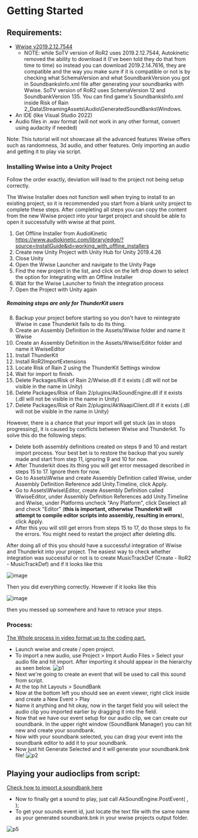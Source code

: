 # Getting Started

## Requirements:
* [Wwise v2019.2.12.7544](https://www.audiokinetic.com/download/) 
	* NOTE: while SoTV version of RoR2 uses 2019.2.12.7544, Autokinetic removed the ability to download it (I've been told they do that from time to time) so instead you can download 2019.2.14.7616, they are compatible and the way you make sure if it is compatible or not is by checking what SchemaVersion and what SoundbankVersion you got in SoundbanksInfo.xml file after generating your soundbanks with Wwise. SoTV version of RoR2 uses SchemaVersion 12 and SoundbankVersion 135. You can find game's SoundbanksInfo.xml inside Risk of Rain 2_Data\StreamingAssets\Audio\GeneratedSoundBanks\Windows.
* An IDE (like Visual Studio 2022)
* Audio files in .wav format (will not work in any other format, convert using audacity if needed)

Note: This tutorial will not showcase all the advanced features Wwise offers such as randomness, 3d audio, and other features. Only importing an audio and getting it to play via script.

### Installing Wwise into a Unity Project

Follow the order exactly, deviation will lead to the project not being setup correctly.

The Wwise Installer does not function well when trying to install to an existing project, so it is recommended you start from a blank unity project to complete these steps.  After completing all steps you can copy the content from the new Wwise project into your target project and should be able to open it successfully with wwise at that point.

  1. Get Offline Installer from AudioKinetic
https://www.audiokinetic.com/library/edge/?source=InstallGuide&id=working_with_offline_installers
  2. Create new Unity Project with Unity Hub for Unity 2019.4.26
  3. Close Unity
  4. Open the Wwise Launcher and navigate to the Unity Page
  5. Find the new project in the list, and click on the left drop down to select the option for Integrating with an Offline Installer
  6. Wait for the Wwise Launcher to finish the integration process
  7. Open the Project with Unity again
##### Remaining steps are only for ThunderKit users
  8. Backup your project before starting so you don't have to reintegrate Wwise in case Thunderkit fails to do its thing.
  9. Create an Assembly Definition in the Assets/Wwise folder and name it Wwise
  10. Create an Assembly Definition in the Assets/Wwise/Editor folder and name it WwiseEditor
11. Install ThunderKit
12. Install RoR2ImportExtensions
13. Locate Risk of Rain 2 using the ThunderKit Settings window
14. Wait for import to finish.
15. Delete Packages/Risk of Rain 2/Wwise.dll if it exists (.dll will not be visible in the name in Unity)
16. Delete Packages/Risk of Rain 2/plugins/AkSoundEngine.dll if it exists (.dll will not be visible in the name in Unity)
17. Delete Packages/Risk of Rain 2/plugins/AkWaapiClient.dll if it exists (.dll will not be visible in the name in Unity)

However, there is a chance that your import will get stuck (as in stops progressing), it is caused by conflicts between Wwise and Thunderkit. To solve this do the following steps:
* Delete both assembly definitions created on steps 9 and 10 and restart import process. Your best bet is to restore the backup that you surely made and start from step 11, ignoring 9 and 10 for now. 
* After Thunderkit does its thing you will get error messaged described in steps 15 to 17. Ignore them for now.
* Go to Assets\Wwise and create Assembly Definition called Wwise, under Assembly Definition Reference add Unity.Timeline, click Apply. 
* Go to Assets\Wwise\Editor, create Assembly Definition called WwiseEditor, under Assembly Definition References add Unity.Timeline and Wwise, under Platforms uncheck "Any Platform", click Deselect all and check "Editor" (**this is important, otherwise Thunderkit will attempt to compile editor scripts into assembly, resulting in errors**), click Apply. 
* After this you will still get errors from steps 15 to 17, do those steps to fix the errors. You might need to restart the project after deleting dlls. 

After doing all of this you should have a successful integration of Wwise and Thunderkit into your project. The easiest way to check whether integration was successful or not is to create MusicTrackDef (Create - RoR2 - MusicTrackDef) and if it looks like this 

![image](https://github.com/risk-of-thunder/R2Wiki/assets/53978306/c619cbd6-d0e9-483f-9b2c-c81f3223c5af)

Then you did everything correctly. However if it looks like this

![image](https://github.com/risk-of-thunder/R2Wiki/assets/53978306/4b292886-5d44-446b-bec9-fde478c60db8)

then you messed up somewhere and have to retrace your steps.


### Process:
[The Whole process in video format up to the coding part.](https://www.youtube.com/watch?v=QtfYsdJFty4)

* Launch wwise and create / open project.
* To import a new audio, use Project > Import Audio Files > Select your audio file and hit import.
After importing it should appear in the hierarchy as seen below.
![p1](https://i.imgur.com/z4LzA4Q.png)
* Next we're going to create an event that will be used to call this sound from script. 
* At the top hit Layouts > SoundBank
* Now at the bottom left you should see an event viewer, right click inside and create a New Event > Play
* Name it anything and hit okay, now in the target field you will select the audio clip you imported earlier by dragging it into the field. 
* Now that we have our event setup for our audio clip, we can create our soundbank. In the upper right window (SoundBank Manager) you can hit new and create your soundbank.
* Now with your soundbank selected, you can drag your event into the soundbank editor to add it to your soundbank.
* Now just hit Generate Selected and it will generate your soundbank.bnk file!
![p2](https://i.imgur.com/izyvCeO.png)

## Playing your audioclips from script:
[Check how to import a soundbank here](https://risk-of-thunder.github.io/R2Wiki/Mod-Creation/Assets/Loading-Assets/#loading-soundbanks)
* Now to finally get a sound to play, just call
AkSoundEngine.PostEvent( <Event Id>, <GameObject Source>);
* To get your sounds event id, just locate the text file with the same name as your generated soundbank.bnk in your wwise projects output folder.

![p5](https://i.imgur.com/CGDqZDl.png)